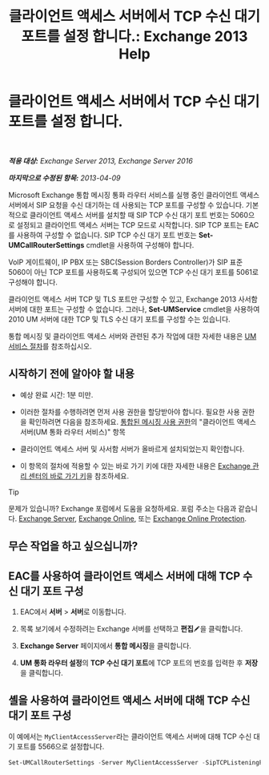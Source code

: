 ﻿---
title: '클라이언트 액세스 서버에서 TCP 수신 대기 포트를 설정 합니다.: Exchange 2013 Help'
TOCTitle: 클라이언트 액세스 서버에서 TCP 수신 대기 포트를 설정 합니다.
ms:assetid: 5f48f21a-d8d4-48b2-868f-9a3647693841
ms:mtpsurl: https://technet.microsoft.com/ko-kr/library/JJ673530(v=EXCHG.150)
ms:contentKeyID: 50556005
ms.date: 05/22/2018
mtps_version: v=EXCHG.150
ms.translationtype: MT
---

# 클라이언트 액세스 서버에서 TCP 수신 대기 포트를 설정 합니다.

 

_**적용 대상:** Exchange Server 2013, Exchange Server 2016_

_**마지막으로 수정된 항목:** 2013-04-09_

Microsoft Exchange 통합 메시징 통화 라우터 서비스를 실행 중인 클라이언트 액세스 서버에서 SIP 요청을 수신 대기하는 데 사용되는 TCP 포트를 구성할 수 있습니다. 기본적으로 클라이언트 액세스 서버를 설치할 때 SIP TCP 수신 대기 포트 번호는 5060으로 설정되고 클라이언트 액세스 서버는 TCP 모드로 시작합니다. SIP TCP 포트는 EAC를 사용하여 구성할 수 없습니다. SIP TCP 수신 대기 포트 번호는 **Set-UMCallRouterSettings** cmdlet을 사용하여 구성해야 합니다.

VoIP 게이트웨이, IP PBX 또는 SBC(Session Borders Controller)가 SIP 표준 5060이 아닌 TCP 포트를 사용하도록 구성되어 있으면 TCP 수신 대기 포트를 5061로 구성해야 합니다.

클라이언트 액세스 서버 TCP 및 TLS 포트만 구성할 수 있고, Exchange 2013 사서함 서버에 대한 포트는 구성할 수 없습니다. 그러나, **Set-UMService** cmdlet을 사용하여 2010 UM 서버에 대한 TCP 및 TLS 수신 대기 포트를 구성할 수는 있습니다.

통합 메시징 및 클라이언트 액세스 서버와 관련된 추가 작업에 대한 자세한 내용은 [UM 서비스 절차](um-services-procedures-exchange-2013-help.md)를 참조하십시오.

## 시작하기 전에 알아야 할 내용

  - 예상 완료 시간: 1분 미만.

  - 이러한 절차를 수행하려면 먼저 사용 권한을 할당받아야 합니다. 필요한 사용 권한을 확인하려면 다음을 참조하세요. [통합된 메시징 사용 권한](unified-messaging-permissions-exchange-2013-help.md)의 "클라이언트 액세스 서버(UM 통화 라우터 서비스)" 항목

  - 클라이언트 액세스 서버 및 사서함 서버가 올바르게 설치되었는지 확인합니다.

  - 이 항목의 절차에 적용할 수 있는 바로 가기 키에 대한 자세한 내용은 [Exchange 관리 센터의 바로 가기 키](keyboard-shortcuts-in-the-exchange-admin-center-exchange-online-protection-help.md)을 참조하세요.


> [!TIP]
> 문제가 있습니까? Exchange 포럼에서 도움을 요청하세요. 포럼 주소는 다음과 같습니다. <A href="https://go.microsoft.com/fwlink/p/?linkid=60612">Exchange Server</A>, <A href="https://go.microsoft.com/fwlink/p/?linkid=267542">Exchange Online</A>, 또는 <A href="https://go.microsoft.com/fwlink/p/?linkid=285351">Exchange Online Protection</A>.



## 무슨 작업을 하고 싶으십니까?

## EAC를 사용하여 클라이언트 액세스 서버에 대해 TCP 수신 대기 포트 구성

1.  EAC에서 **서버** \> **서버**로 이동합니다.

2.  목록 보기에서 수정하려는 Exchange 서버를 선택하고 **편집**![편집 아이콘](images/JJ218640.6f53ccb2-1f13-4c02-bea0-30690e6ea71d(EXCHG.150).gif "편집 아이콘")을 클릭합니다.

3.  **Exchange Server** 페이지에서 **통합 메시징**을 클릭합니다.

4.  **UM 통화 라우터 설정**의 **TCP 수신 대기 포트**에 TCP 포트의 번호를 입력한 후 **저장**을 클릭합니다.

## 셸을 사용하여 클라이언트 액세스 서버에 대해 TCP 수신 대기 포트 구성

이 예에서는 `MyClientAccessServer`라는 클라이언트 액세스 서버에 대해 TCP 수신 대기 포트를 5566으로 설정합니다.

```powershell
Set-UMCallRouterSettings -Server MyClientAccessServer -SipTCPListeningPort 5566
```

